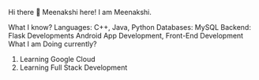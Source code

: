 Hi there 👋 Meenakshi here!
I am Meenakshi.

What I know?
Languages:
C++, Java, Python
Databases:
MySQL
Backend:
Flask
Developments
Android App Development, Front-End Development
What I am Doing currently?
1. Learning Google Cloud
2. Learning Full Stack Development
